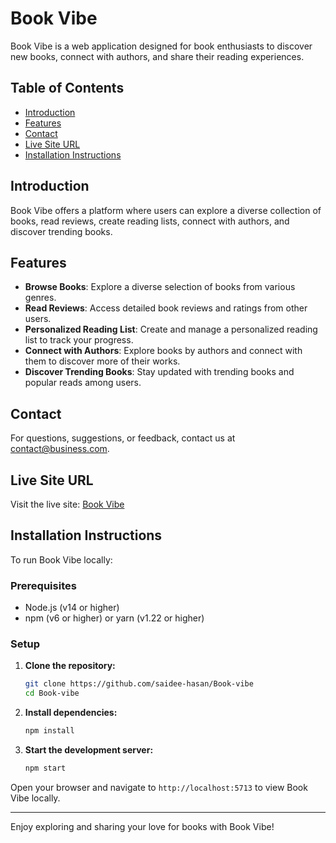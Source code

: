# Book Vibe

Book Vibe is a web application designed for book enthusiasts to discover new books, connect with authors, and share their reading experiences.

## Table of Contents
* [Introduction](#introduction)
* [Features](#features)
* [Contact](#contact)
* [Live Site URL](#live-site-url)
* [Installation Instructions](#installation-instructions)

## Introduction

Book Vibe offers a platform where users can explore a diverse collection of books, read reviews, create reading lists, connect with authors, and discover trending books.

## Features

- **Browse Books**: Explore a diverse selection of books from various genres.
- **Read Reviews**: Access detailed book reviews and ratings from other users.
- **Personalized Reading List**: Create and manage a personalized reading list to track your progress.
- **Connect with Authors**: Explore books by authors and connect with them to discover more of their works.
- **Discover Trending Books**: Stay updated with trending books and popular reads among users.

## Contact

For questions, suggestions, or feedback, contact us at [contact@business.com](mailto:mdsaideehasan@gmail.com).

## Live Site URL

Visit the live site: [Book Vibe](https://book-buy1.netlify.app/)

## Installation Instructions

To run Book Vibe locally:

### Prerequisites

- Node.js (v14 or higher)
- npm (v6 or higher) or yarn (v1.22 or higher)

### Setup

1. **Clone the repository:**
    ```sh
    git clone https://github.com/saidee-hasan/Book-vibe
    cd Book-vibe
    ```

2. **Install dependencies:**
    ```sh
    npm install
    ```

3. **Start the development server:**
    ```sh
    npm start
    ```

Open your browser and navigate to `http://localhost:5713` to view Book Vibe locally.

---

Enjoy exploring and sharing your love for books with Book Vibe!
